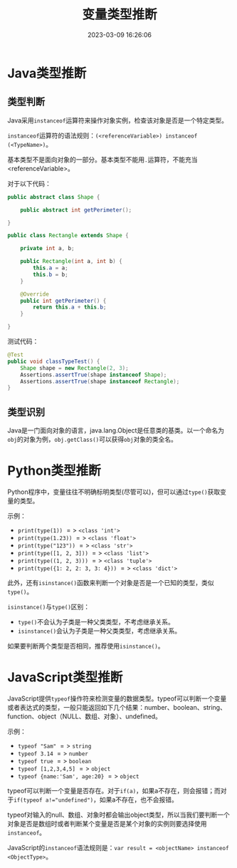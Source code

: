 ﻿---
title: 变量类型推断
date: 2023-03-09 16:26:06
summary: 本文讨论编程语言的变量类型推断支持，以Java、Python、JavaScript为例。
mathjax: true
tags:
- 程序设计
categories:
- 程序设计
---

# Java类型推断

## 类型判断

Java采用`instanceof`运算符来操作对象实例，检查该对象是否是一个特定类型。

`instanceof`运算符的语法规则：`(<referenceVariable>) instanceof  (<TypeName>)`。

基本类型不是面向对象的一部分。基本类型不能用`.`运算符，不能充当\<referenceVariable\>。

对于以下代码：

```java
public abstract class Shape {

    public abstract int getPerimeter();

}

public class Rectangle extends Shape {

    private int a, b;

    public Rectangle(int a, int b) {
        this.a = a;
        this.b = b;
    }

    @Override
    public int getPerimeter() {
        return this.a + this.b;
    }

}
```

测试代码：
```java
@Test
public void classTypeTest() {
    Shape shape = new Rectangle(2, 3);
    Assertions.assertTrue(shape instanceof Shape);
    Assertions.assertTrue(shape instanceof Rectangle);
}
```

## 类型识别

Java是一门面向对象的语言，java.lang.Object是任意类的基类。以一个命名为`obj`的对象为例，`obj.getClass()`可以获得`obj`对象的类全名。

# Python类型推断

Python程序中，变量往往不明确标明类型(尽管可以)，但可以通过`type()`获取变量的类型。

示例：
- `print(type(1))` $=>$ `<class 'int'>`
- `print(type(1.23))` $=>$ `<class 'float'>`
- `print(type("123"))` $=>$ `<class 'str'>`
- `print(type([1, 2, 3]))` $=>$ `<class 'list'>`
- `print(type((1, 2, 3)))` $=>$ `<class 'tuple'>`
- `print(type({1: 2, 2: 3, 3: 4}))` $=>$ `<class 'dict'>`

此外，还有`isinstance()`函数来判断一个对象是否是一个已知的类型，类似`type()`。

`isinstance()`与`type()`区别：
- `type()`不会认为子类是一种父类类型，不考虑继承关系。
- `isinstance()`会认为子类是一种父类类型，考虑继承关系。

如果要判断两个类型是否相同，推荐使用`isinstance()`。

# JavaScript类型推断

JavaScript提供`typeof`操作符来检测变量的数据类型。typeof可以判断一个变量或者表达式的类型，一般只能返回如下几个结果：number、boolean、string、function、object（NULL、数组、对象）、undefined。

示例：
- `typeof "Sam"` $=>$ `string`
- `typeof 3.14` $=>$ `number`
- `typeof true` $=>$ `boolean`
- `typeof [1,2,3,4,5]` $=>$ `object`
- `typeof {name:'Sam', age:20}` $=>$ `object`

typeof可以判断一个变量是否存在。对于`if(a)`，如果a不存在，则会报错；而对于`if(typeof a!="undefined")`，如果a不存在，也不会报错。

typeof对输入的null、数组、对象时都会输出object类型，所以当我们要判断一个对象是否是数组时或者判断某个变量是否是某个对象的实例则要选择使用`instanceof`。

JavaScript的`instanceof`语法规则是：`var result = <objectName> instanceof <ObjectType>`。
